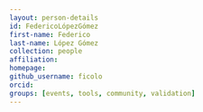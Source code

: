```yaml
---
layout: person-details
id: FedericoLópezGómez
first-name: Federico
last-name: López Gómez
collection: people
affiliation:
homepage:
github_username: ficolo
orcid:
groups: [events, tools, community, validation]
---
```

